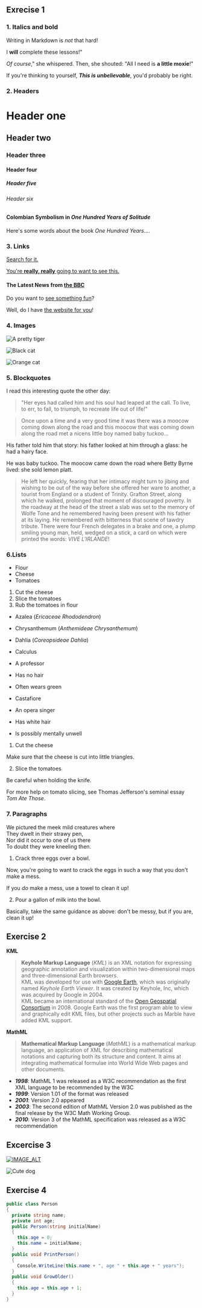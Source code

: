 ## Exrecise 1


### **1. Italics and bold**

Writing in Markdown is _not_ that hard!

I **will** complete these lessons!"

_Of course_," she whispered. Then, she shouted: "All I need is **a little moxie**!"

If you're thinking to yourself, **_This is unbelievable_**, you'd probably be right.

### **2. Headers**

# Header one
## Header two
### Header three
#### Header four
##### Header five
###### Header six

#### Colombian Symbolism in _One Hundred Years of Solitude_

Here's some words about the book _One Hundred Years..._.

### **3. Links**

[Search for it.](www.google.com)

[You're **really, really** going to want to see this.](www.dailykitten.com)

#### The Latest News from [the BBC](www.bbc.com/news)

Do you want to [see something fun][a fun place]?

Well, do I have [the website for you][another fun place]!

[a fun place]:www.zombo.com
[another fun place]: www.stumbleupon.com

### **4. Images** 

![A pretty tiger](https://upload.wikimedia.org/wikipedia/commons/5/56/Tiger.50.jpg)

![Black cat][Black]

![Orange cat][Orange]

[Black]: https://upload.wikimedia.org/wikipedia/commons/a/a3/81_INF_DIV_SSI.jpg

[Orange]: http://icons.iconarchive.com/icons/google/noto-emoji-animals-nature/256/22221-cat-icon.png

### **5. Blockquotes**

I read this interesting quote the other day:

>"Her eyes had called him and his soul had leaped at the call. To live, to err, to fall, to triumph, to recreate life out of life!"

>Once upon a time and a very good time it was there was a moocow coming down along the road and this moocow that was coming down along the road met a nicens little boy named baby tuckoo...
>
His father told him that story: his father looked at him through a glass: he had a hairy face.
>
He was baby tuckoo. The moocow came down the road where Betty Byrne lived: she sold lemon platt.

>He left her quickly, fearing that her intimacy might turn to jibing and wishing to be out of the way before she offered her ware to another, a tourist from England or a student of Trinity. Grafton Street, along which he walked, prolonged that moment of discouraged poverty. In the roadway at the head of the street a slab was set to the memory of Wolfe Tone and he remembered having been present with his father at its laying. He remembered with bitterness that scene of tawdry tribute. There were four French delegates in a brake and one, a plump smiling young man, held, wedged on a stick, a card on which were printed the words: _VIVE L'IRLANDE_!

### **6.Lists**

* Flour
* Cheese
* Tomatoes

1. Cut the cheese
2. Slice the tomatoes
3. Rub the tomatoes in flour

* Azalea (_Ericaceae Rhododendron_)
* Chrysanthemum (_Anthemideae Chrysanthemum_)
* Dahlia (_Coreopsideae Dahlia_)

* Calculus
 * A professor
 * Has no hair
 * Often wears green
* Castafiore
 * An opera singer
 * Has white hair
 * Is possibly mentally unwell

 1. Cut the cheese

 Make sure that the cheese is cut into little triangles.

2. Slice the tomatoes

 Be careful when holding the knife.

 For more help on tomato slicing, see Thomas Jefferson's seminal essay _Tom Ate Those_.

 ### **7. Paragraphs**

 We pictured the meek mild creatures where  
They dwelt in their strawy pen,  
Nor did it occur to one of us there  
To doubt they were kneeling then.

1. Crack three eggs over a bowl.  

 Now, you're going to want to crack the eggs in such a way that you don't make a mess.  

 If you _do_ make a mess, use a towel to clean it up!

2. Pour a gallon of milk into the bowl.  

 Basically, take the same guidance as above: don't be messy, but if you are, clean it up!

## Exercise 2

**KML**
>**Keyhole Markup Language** (_KML_) is an XML notation for expressing geographic annotation and visualization within two-dimensional maps and three-dimensional Earth browsers.   
KML was developed for use with [Google Earth](https://earth.google.com/web/), which was originally named _Keyhole Earth Viewer_. It was created by Keyhole, Inc, which was acquired by Google in 2004.   
KML became an international standard of the [Open Geospatial Consortium](https://www.ogc.org/) in 2008. Google Earth was the first program able to view and graphically edit KML files, but other projects such as Marble have added KML support.  

**MathML**  
>**Mathematical Markup Language** (_MathML_) is a mathematical markup language, an application of XML for describing mathematical notations and capturing both its structure and content. It aims at integrating mathematical formulae into World Wide Web pages and other documents.

* **_1998_**: MathML 1 was released as a W3C recommendation as the first XML language to be recommended by the W3C
* **_1999_**: Version 1.01 of the format was released 
* **_2001_**: Version 2.0 appeared
* **_2003_**: The second edition of MathML Version 2.0 was published as the final release by the W3C Math Working Group.
* **_2010_**: Version 3 of the MathML specification was released as a W3C recommendation

## Excercise 3

[![IMAGE_ALT](https://img.youtube.com/vi/Ou2vqAwNEW8/0.jpg)](https://www.youtube.com/embed/Ou2vqAwNEW8)

![Cute dog](https://www.rover.com/blog/wp-content/uploads/2020/03/collie-puppy-flickr.jpg)

## Exercise 4

```csharp
public class Person
{
  private string name;
  private int age;
  public Person(string initialName)
  {
    this.age = 0;
    this.name = initialName;
  }
  public void PrintPerson()
  {
    Console.WriteLine(this.name + ", age " + this.age + " years");
  }
  public void GrowOlder()
  {
    this.age = this.age + 1;
  }
}
```
